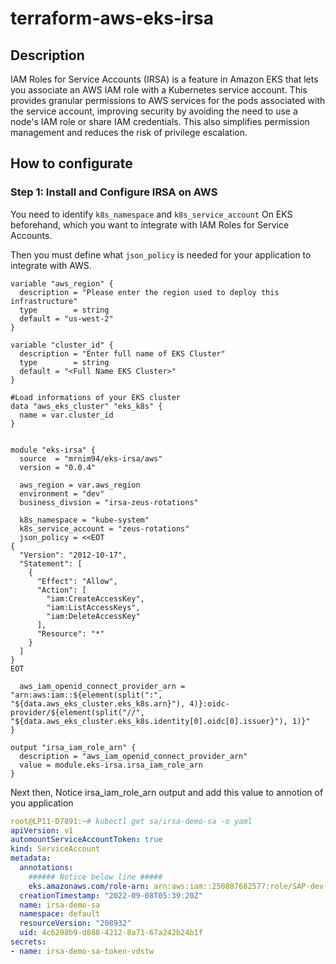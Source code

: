 # terraform-aws-eks-irsa

## Description
IAM Roles for Service Accounts (IRSA) is a feature in Amazon EKS that lets you associate an AWS IAM role with a Kubernetes service account. This provides granular permissions to AWS services for the pods associated with the service account, improving security by avoiding the need to use a node's IAM role or share IAM credentials. This also simplifies permission management and reduces the risk of privilege escalation.

## How to configurate

### Step 1: Install and Configure IRSA on AWS

You need to identify `k8s_namespace` and `k8s_service_account` On EKS beforehand, which you want to integrate with IAM Roles for Service Accounts.    

Then you must define what `json_policy` is needed for your application to integrate with AWS.


```hcl
variable "aws_region" {
  description = "Please enter the region used to deploy this infrastructure"
  type        = string
  default = "us-west-2"  
}

variable "cluster_id" {
  description = "Enter full name of EKS Cluster"
  type        = string
  default = "<Full Name EKS Cluster>" 
}

#Load informations of your EKS cluster
data "aws_eks_cluster" "eks_k8s" {
  name = var.cluster_id
}


module "eks-irsa" {
  source  = "mrnim94/eks-irsa/aws"
  version = "0.0.4"

  aws_region = var.aws_region
  environment = "dev"
  business_divsion = "irsa-zeus-rotations"

  k8s_namespace = "kube-system"
  k8s_service_account = "zeus-rotations"
  json_policy = <<EOT
{
  "Version": "2012-10-17",
  "Statement": [
    {
      "Effect": "Allow",
      "Action": [
        "iam:CreateAccessKey",
        "iam:ListAccessKeys",
        "iam:DeleteAccessKey"
      ],
      "Resource": "*"
    }
  ]
}
EOT

  aws_iam_openid_connect_provider_arn = "arn:aws:iam::${element(split(":", "${data.aws_eks_cluster.eks_k8s.arn}"), 4)}:oidc-provider/${element(split("//", "${data.aws_eks_cluster.eks_k8s.identity[0].oidc[0].issuer}"), 1)}"
}

output "irsa_iam_role_arn" {
  description = "aws_iam_openid_connect_provider_arn"
  value = module.eks-irsa.irsa_iam_role_arn
}
```

Next then, Notice irsa_iam_role_arn output and add this value to annotion of you application

```yaml
root@LP11-D7891:~# kubectl get sa/irsa-demo-sa -o yaml
apiVersion: v1
automountServiceAccountToken: true
kind: ServiceAccount
metadata:
  annotations:
    ###### Notice below line #####
    eks.amazonaws.com/role-arn: arn:aws:iam::250887682577:role/SAP-dev-irsa-iam-role
  creationTimestamp: "2022-09-08T05:39:20Z"
  name: irsa-demo-sa
  namespace: default
  resourceVersion: "208932"
  uid: 4c6298b9-d888-4212-8a71-67a242b24b1f
secrets:
- name: irsa-demo-sa-token-vdstw
```